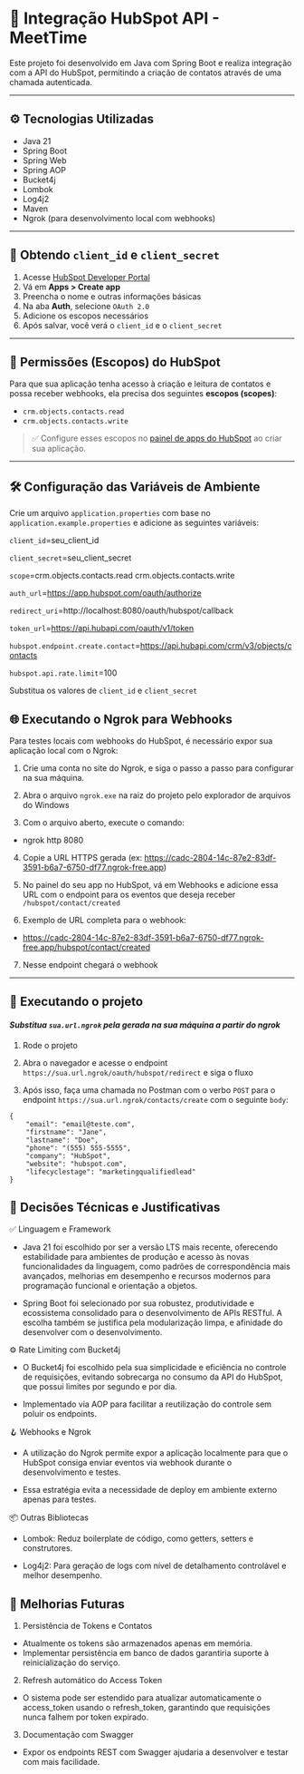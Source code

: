 # 📡 Integração HubSpot API - MeetTime

Este projeto foi desenvolvido em Java com Spring Boot e realiza integração com a API do HubSpot, permitindo a criação de contatos através de uma chamada autenticada.

---

## ⚙️ Tecnologias Utilizadas

- Java 21
- Spring Boot
- Spring Web
- Spring AOP
- Bucket4j
- Lombok
- Log4j2
- Maven
- Ngrok (para desenvolvimento local com webhooks)

---

## 🧾 Obtendo `client_id` e `client_secret`

1. Acesse [HubSpot Developer Portal](https://developers.hubspot.com/)
2. Vá em **Apps > Create app**
3. Preencha o nome e outras informações básicas
4. Na aba **Auth**, selecione `OAuth 2.0`
5. Adicione os escopos necessários
6. Após salvar, você verá o `client_id` e o `client_secret`

---

## 🔐 Permissões (Escopos) do HubSpot

Para que sua aplicação tenha acesso à criação e leitura de contatos e possa receber webhooks, ela precisa dos seguintes **escopos (scopes)**:

- `crm.objects.contacts.read`
- `crm.objects.contacts.write`

> ✅ Configure esses escopos no [painel de apps do HubSpot](https://developers.hubspot.com/apps) ao criar sua aplicação.

---


## 🛠️ Configuração das Variáveis de Ambiente

Crie um arquivo `application.properties` com base no `application.example.properties` e adicione as seguintes variáveis:

`client_id`=seu_client_id

`client_secret`=seu_client_secret

`scope`=crm.objects.contacts.read crm.objects.contacts.write

`auth_url`=https://app.hubspot.com/oauth/authorize

`redirect_uri`=http://localhost:8080/oauth/hubspot/callback

`token_url`=https://api.hubapi.com/oauth/v1/token

`hubspot.endpoint.create.contact`=https://api.hubapi.com/crm/v3/objects/contacts

`hubspot.api.rate.limit`=100

Substitua os valores de `client_id` e `client_secret`

## 🌐 Executando o Ngrok para Webhooks
Para testes locais com webhooks do HubSpot, é necessário expor sua aplicação local com o Ngrok:

1. Crie uma conta no site do Ngrok, e siga o passo a passo para configurar na sua máquina.

2. Abra o arquivo `ngrok.exe` na raiz do projeto pelo explorador de arquivos do Windows

3. Com o arquivo aberto, execute o comando:


- ngrok http 8080


4. Copie a URL HTTPS gerada (ex: https://cadc-2804-14c-87e2-83df-3591-b6a7-6750-df77.ngrok-free.app)

5. No painel do seu app no HubSpot, vá em Webhooks e adicione essa URL com o endpoint para os eventos que deseja receber `/hubspot/contact/created`

6. Exemplo de URL completa para o webhook:

- https://cadc-2804-14c-87e2-83df-3591-b6a7-6750-df77.ngrok-free.app/hubspot/contact/created

7. Nesse endpoint chegará o webhook
---

## 🔁 Executando o projeto

#### *Substitua `sua.url.ngrok` pela gerada na sua máquina a partir do ngrok*

1. Rode o projeto

2. Abra o navegador e acesse o endpoint `https://sua.url.ngrok/oauth/hubspot/redirect` e siga o fluxo

3. Após isso, faça uma chamada no Postman com o verbo `POST` para o endpoint `https://sua.url.ngrok/contacts/create` com o seguinte `body`:  
```
{
    "email": "email@teste.com",
    "firstname": "Jane",
    "lastname": "Doe",
    "phone": "(555) 555-5555",
    "company": "HubSpot",
    "website": "hubspot.com",
    "lifecyclestage": "marketingqualifiedlead"
}
```
## 🧠 Decisões Técnicas e Justificativas

✅ Linguagem e Framework
- Java 21 foi escolhido por ser a versão LTS mais recente, oferecendo estabilidade para ambientes de produção e acesso às novas funcionalidades da linguagem, como padrões de correspondência mais avançados, melhorias em desempenho e recursos modernos para programação funcional e orientação a objetos.

- Spring Boot foi selecionado por sua robustez, produtividade e ecossistema consolidado para o desenvolvimento de APIs RESTful. A escolha também se justifica pela modularização limpa, e afinidade do desenvolver com o desenvolvimento.

⚙️ Rate Limiting com Bucket4j
- O Bucket4j foi escolhido pela sua simplicidade e eficiência no controle de requisições, evitando sobrecarga no consumo da API do HubSpot, que possui limites por segundo e por dia.

- Implementado via AOP para facilitar a reutilização do controle sem poluir os endpoints.

🪝 Webhooks e Ngrok
- A utilização do Ngrok permite expor a aplicação localmente para que o HubSpot consiga enviar eventos via webhook durante o desenvolvimento e testes.

- Essa estratégia evita a necessidade de deploy em ambiente externo apenas para testes.

📦 Outras Bibliotecas
- Lombok: Reduz boilerplate de código, como getters, setters e construtores.

- Log4j2: Para geração de logs com nível de detalhamento controlável e melhor desempenho.


## 🚀 Melhorias Futuras

1. Persistência de Tokens e Contatos
- Atualmente os tokens são armazenados apenas em memória.
- Implementar persistência em banco de dados garantiria suporte à reinicialização do serviço.

2. Refresh automático do Access Token
- O sistema pode ser estendido para atualizar automaticamente o access_token usando o refresh_token, garantindo que requisições nunca falhem por token expirado.

3. Documentação com Swagger
- Expor os endpoints REST com Swagger ajudaria a desenvolver e testar com mais facilidade.